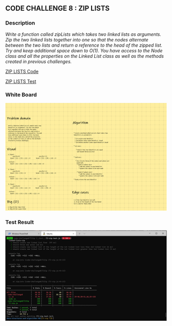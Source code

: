 ## **CODE CHALLENGE 8 : ZIP LISTS**


### **Description**

*Write a function called zipLists which takes two linked lists as arguments. Zip the two linked lists together into one so that the nodes alternate between the two lists and return a reference to the head of the zipped list. Try and keep additional space down to O(1). You have access to the Node class and all the properties on the Linked List class as well as the methods created in previous challenges.*

[ZIP LISTS Code](https://github.com/farahalwahaibi/data-structures-and-algorithms-401/blob/main/code-challenge5/LL.js)

[ZIP LISTS Test](https://github.com/farahalwahaibi/data-structures-and-algorithms-401/blob/main/code-challenge5/__test__/LL.test.js)



### **White Board**
![white-board](1.png)


### **Test Result**

![linked-lists-test](2.JPG)